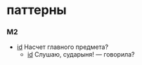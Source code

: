 # паттерны

### M2

- [id](#12a55a97-54ff-3c2c-9c25-5fe26708f96b) Насчет главного предмета?
    - [id](#7b017ba4-1b67-33ca-8b69-c40b57a4b4d9) Слушаю, сударыня! — говорила?

